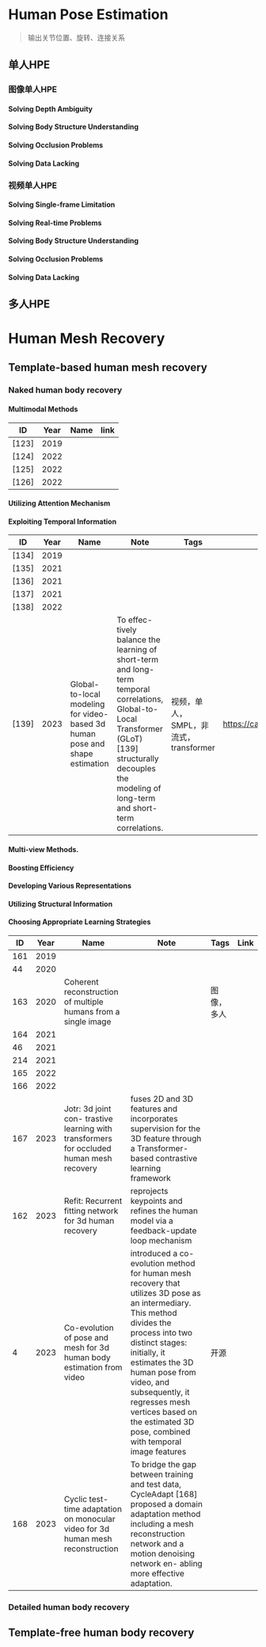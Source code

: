 # Human Pose Estimation

> 输出关节位置、旋转、连接关系

## 单人HPE
### 图像单人HPE
#### Solving Depth Ambiguity
#### Solving Body Structure Understanding
#### Solving Occlusion Problems
#### Solving Data Lacking
### 视频单人HPE
#### Solving Single-frame Limitation
#### Solving Real-time Problems
#### Solving Body Structure Understanding
#### Solving Occlusion Problems
#### Solving Data Lacking
## 多人HPE
# Human Mesh Recovery
## Template-based human mesh recovery
### Naked human body recovery
#### **Multimodal Methods**

|ID|Year|Name|link|
|---|---|---|---|
|[123]|2019|
|[124]|2022|
|[125]|2022|
|[126]|2022|

#### Utilizing Attention Mechanism
#### **Exploiting Temporal Information**

|ID|Year|Name|Note|Tags|Link|
|---|---|---|---|---|---|
|[134]|2019|
|[135]|2021|
|[136]|2021|
|[137]|2021|
|[138]|2022|
|[139]|2023|Global-to-local modeling for video-based 3d human pose and shape estimation|To effec- tively balance the learning of short-term and long-term temporal correlations, Global-to-Local Transformer (GLoT) [139] structurally decouples the modeling of long-term and short-term correlations.|视频，单人，SMPL，非流式，transformer|https://caterpillarstudygroup.github.io/ReadPapers/12.html|

#### Multi-view Methods.
#### Boosting Efficiency
#### Developing Various Representations
#### Utilizing Structural Information
#### Choosing Appropriate Learning Strategies

|ID|Year|Name|Note|Tags|Link|
|---|---|---|---|---|---|
|161|2019|
|44|2020|
|163|2020|Coherent reconstruction of multiple humans from a single image||图像，多人|
|164|2021|
|46|2021|
|214|2021|
|165|2022|
|166|2022|
|167|2023|Jotr: 3d joint con- trastive learning with transformers for occluded human mesh recovery|fuses 2D and 3D features and incorporates supervision for the 3D feature through a Transformer-based contrastive learning framework||
|162|2023|Refit: Recurrent fitting network for 3d human recovery|reprojects keypoints and refines the human model via a feedback-update loop mechanism||
|4|2023|Co-evolution of pose and mesh for 3d human body estimation from video|introduced a co-evolution method for human mesh recovery that utilizes 3D pose as an intermediary. This method divides the process into two distinct stages: initially, it estimates the 3D human pose from video, and subsequently, it regresses mesh vertices based on the estimated 3D pose, combined with temporal image features|开源|
|168|2023|Cyclic test-time adaptation on monocular video for 3d human mesh reconstruction|To bridge the gap between training and test data, CycleAdapt [168] proposed a domain adaptation method including a mesh reconstruction network and a motion denoising network en- abling more effective adaptation.||

### Detailed human body recovery
## Template-free human body recovery
